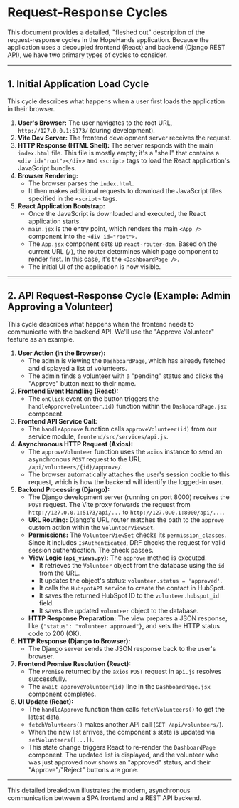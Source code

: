 # Request-Response Cycles

This document provides a detailed, "fleshed out" description of the request-response cycles in the HopeHands application. Because the application uses a decoupled frontend (React) and backend (Django REST API), we have two primary types of cycles to consider.

---

## 1. Initial Application Load Cycle

This cycle describes what happens when a user first loads the application in their browser.

1.  **User's Browser:** The user navigates to the root URL, `http://127.0.0.1:5173/` (during development).
2.  **Vite Dev Server:** The frontend development server receives the request.
3.  **HTTP Response (HTML Shell):** The server responds with the main `index.html` file. This file is mostly empty; it's a "shell" that contains a `<div id="root"></div>` and `<script>` tags to load the React application's JavaScript bundles.
4.  **Browser Rendering:**
    - The browser parses the `index.html`.
    - It then makes additional requests to download the JavaScript files specified in the `<script>` tags.
5.  **React Application Bootstrap:**
    - Once the JavaScript is downloaded and executed, the React application starts.
    - `main.jsx` is the entry point, which renders the main `<App />` component into the `<div id="root">`.
    - The `App.jsx` component sets up `react-router-dom`. Based on the current URL (`/`), the router determines which page component to render first. In this case, it's the `<DashboardPage />`.
    - The initial UI of the application is now visible.

---

## 2. API Request-Response Cycle (Example: Admin Approving a Volunteer)

This cycle describes what happens when the frontend needs to communicate with the backend API. We'll use the "Approve Volunteer" feature as an example.

1.  **User Action (in the Browser):**
    - The admin is viewing the `DashboardPage`, which has already fetched and displayed a list of volunteers.
    - The admin finds a volunteer with a "pending" status and clicks the "Approve" button next to their name.
2.  **Frontend Event Handling (React):**
    - The `onClick` event on the button triggers the `handleApprove(volunteer.id)` function within the `DashboardPage.jsx` component.
3.  **Frontend API Service Call:**
    - The `handleApprove` function calls `approveVolunteer(id)` from our service module, `frontend/src/services/api.js`.
4.  **Asynchronous HTTP Request (Axios):**
    - The `approveVolunteer` function uses the `axios` instance to send an asynchronous `POST` request to the URL `/api/volunteers/{id}/approve/`.
    - The browser automatically attaches the user's session cookie to this request, which is how the backend will identify the logged-in user.
5.  **Backend Processing (Django):**
    - The Django development server (running on port 8000) receives the `POST` request. The Vite proxy forwards the request from `http://127.0.0.1:5173/api/...` to `http://127.0.0.1:8000/api/...`.
    - **URL Routing:** Django's URL router matches the path to the `approve` custom action within the `VolunteerViewSet`.
    - **Permissions:** The `VolunteerViewSet` checks its `permission_classes`. Since it includes `IsAuthenticated`, DRF checks the request for valid session authentication. The check passes.
    - **View Logic (`api_views.py`):** The `approve` method is executed.
        - It retrieves the `Volunteer` object from the database using the `id` from the URL.
        - It updates the object's status: `volunteer.status = 'approved'`.
        - It calls the `HubspotAPI` service to create the contact in HubSpot.
        - It saves the returned HubSpot ID to the `volunteer.hubspot_id` field.
        - It saves the updated `volunteer` object to the database.
    - **HTTP Response Preparation:** The view prepares a JSON response, like `{"status": "volunteer approved"}`, and sets the HTTP status code to 200 (OK).
6.  **HTTP Response (Django to Browser):**
    - The Django server sends the JSON response back to the user's browser.
7.  **Frontend Promise Resolution (React):**
    - The `Promise` returned by the `axios` `POST` request in `api.js` resolves successfully.
    - The `await approveVolunteer(id)` line in the `DashboardPage.jsx` component completes.
8.  **UI Update (React):**
    - The `handleApprove` function then calls `fetchVolunteers()` to get the latest data.
    - `fetchVolunteers()` makes another API call (`GET /api/volunteers/`).
    - When the new list arrives, the component's state is updated via `setVolunteers([...])`.
    - This state change triggers React to re-render the `DashboardPage` component. The updated list is displayed, and the volunteer who was just approved now shows an "approved" status, and their "Approve"/"Reject" buttons are gone.

---

This detailed breakdown illustrates the modern, asynchronous communication between a SPA frontend and a REST API backend.
